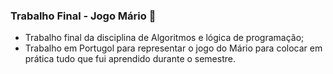 ### Trabalho Final - Jogo Mário :mushroom:

- Trabalho final da disciplina de Algoritmos e lógica de programação;
- Trabalho em Portugol para representar o jogo do Mário para colocar em prática tudo que fui aprendido durante o semestre. 

